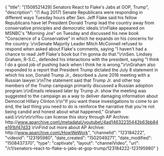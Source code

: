 {
    "title": "[1508521429] Senators React to Flake's Jabs at GOP, Trump",
    "description": "(1 Aug 2017) Senate Republicans were responding in different ways Tuesday hours after Sen. Jeff Flake said his fellow Republicans have let President Donald Trump lead the country away from conservative principles and democratic ideals.\r\nFlake appeared on MSNBC's \"Morning Joe\" on Tuesday and discussed his new book \"Conscience of a Conservative\" in which he expands on his concerns for the country. \r\nSenate Majority Leader Mitch McConnell refused to respond when asked about Flake's comments, saying \"I haven't had a chance to read Jeff Flake's book but I'm gonna do that.\"\r\nSen. Lindsey Graham, R-S.C., defended his interactions with the president, saying \"I think I do a good job of pushing back when I think he is wrong.\"\r\nGraham also responded to a report that President Trump dictated the July 8 statement in which his son, Donald Trump Jr., described a June 2016 meeting with a Russian lawyer.\r\nThe statement said that Trump Jr. and other top members of the Trump campaign primarily discussed a Russian adoption program.\r\nEmails released later by Trump Jr. show the meeting was suggested to the campaign as a way to deliver damaging information about Democrat Hillary Clinton.\r\n\"If you want these investigations to come to an end, the last thing you need to do is reinforce the narrative that you're not being candid and honest about what happened,\" Graham said.\r\n\r\n\r\nYou can license this story through AP Archive: http:\/\/www.aparchive.com\/metadata\/youtube\/4ad14632235442b63bb84e191bf47d33 \r\nFind out more about AP Archive: http:\/\/www.aparchive.com\/HowWeWork",
    "channelid": "123184222",
    "videoid": "123195980",
    "date_created": "1502049271",
    "date_modified": "1508437370",
    "type": "captivate",
    "layout": "channelVideo",
    "url": "\/c1\/senators-react-to-flake-s-jabs-at-gop-trump\/123184222-123195980"
}